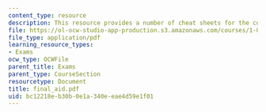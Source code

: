 ```yaml
---
content_type: resource
description: This resource provides a number of cheat sheets for the course.
file: https://ol-ocw-studio-app-production.s3.amazonaws.com/courses/1-060-engineering-mechanics-ii-spring-2006/bc12218eb30b0e1a340eeae4d59e1f01_final_aid.pdf
file_type: application/pdf
learning_resource_types:
- Exams
ocw_type: OCWFile
parent_title: Exams
parent_type: CourseSection
resourcetype: Document
title: final_aid.pdf
uid: bc12218e-b30b-0e1a-340e-eae4d59e1f01
---
```


